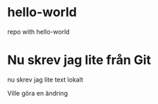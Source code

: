# hello-world
repo with hello-world
<H1>Nu skrev jag lite från Git</H1>


nu skrev jag lite text lokalt

Ville göra en ändring